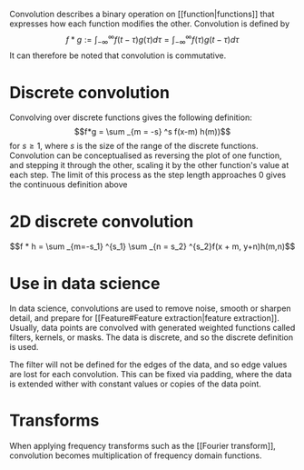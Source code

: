Convolution describes a binary operation on [[function|functions]] that expresses how each function modifies the other.
Convolution is defined by $$f * g := \int _{-\infty} ^\infty f(t-\tau) g(\tau) d \tau = \int _{-\infty} ^\infty f(\tau) g(t-\tau) d \tau$$It can therefore be noted that convolution is commutative.

# Discrete convolution
Convolving over discrete functions gives the following definition: $$f*g = \sum _{m = -s} ^s f(x-m) h(m))$$for $s \ge 1$, where $s$ is the size of the range of the discrete functions.
Convolution can be conceptualised as reversing the plot of one function, and stepping it through the other, scaling it by the other function's value at each step. The limit of this process as the step length approaches 0 gives the continuous definition above

# 2D discrete convolution
$$f * h = \sum _{m=-s_1} ^{s_1} \sum _{n = s_2} ^{s_2}f(x + m, y+n)h(m,n)$$

# Use in data science
In data science, convolutions are used to remove noise, smooth or sharpen detail, and prepare for [[Feature#Feature extraction|feature extraction]]. 
Usually, data points are convolved with generated weighted functions called filters, kernels, or masks.
The data is discrete, and so the discrete definition is used.

The filter will not be defined for the edges of the data, and so edge values are lost for each convolution. This can be fixed via padding, where the data is extended wither with constant values or copies of the data point.

# Transforms
When applying frequency transforms such as the [[Fourier transform]], convolution becomes multiplication of frequency domain functions.